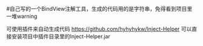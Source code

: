 #自己写的一个BindView注解工具，生成的代码用的是字符串，免得看到项目里一堆warning

可使用插件来自动生成代码 https://github.com/hyhyhykw/Inject-Helper
可以直接安装项目中插件目录里的Inject-Helper.jar
